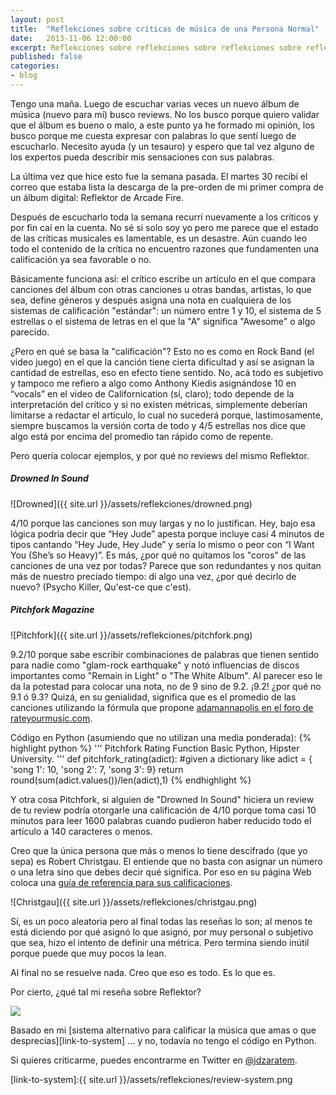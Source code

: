```yaml
---
layout: post
title:  "Reflekciones sobre críticas de música de una Persona Normal"
date:   2013-11-06 12:00:00
excerpt: Reflekciones sobre reflekciones sobre reflekciones sobre reflekciones de críticas de música.
published: false
categories:
- blog
---
```

Tengo una maña. Luego de escuchar varias veces un nuevo álbum de música (nuevo para mí) busco reviews. No los busco porque quiero validar que el álbum es bueno o malo, a este punto ya he formado mi opinión, los busco porque me cuesta expresar con palabras lo que sentí luego de escucharlo. Necesito ayuda (y un tesauro) y espero que tal vez alguno de los expertos pueda describir mis sensaciones con sus palabras.

La última vez que hice esto fue la semana pasada. El martes 30 recibí el correo que estaba lista la descarga de la pre-orden de mi primer compra de un álbum digital: Reflektor de Arcade Fire. 

Después de escucharlo toda la semana recurrí nuevamente a los críticos y por fin caí en la cuenta. No sé si solo soy yo pero me parece que el estado de las críticas musicales es lamentable, es un desastre. Aún cuando leo todo el contenido de la crítica no encuentro razones que fundamenten una calificación ya sea favorable o no.

Básicamente funciona así: el crítico escribe un artículo en el que compara canciones del álbum con otras canciones u otras bandas, artistas, lo que sea, define géneros y después asigna una nota en cualquiera de los sistemas de calificación "estándar": un número entre 1 y 10,  el sistema de 5 estrellas o el sistema de letras en el que la "A" significa "Awesome" o algo parecido.

¿Pero en qué se basa la "calificación"? Esto no es como en Rock Band (el video juego) en el que la canción tiene cierta dificultad y así se asignan la cantidad de estrellas, eso en efecto tiene sentido. No, acá todo es subjetivo y tampoco me refiero a algo como Anthony Kiedis asignándose 10 en “vocals” en el video de Californication (sí, claro); todo depende de la interpretación del crítico y si no existen métricas, simplemente deberían limitarse a redactar el artículo, lo cual no sucederá porque, lastimosamente, siempre buscamos la versión corta de todo y 4/5 estrellas nos dice que algo está por encima del promedio tan rápido como de repente.

Pero quería colocar ejemplos, y por qué no reviews del mismo Reflektor.

##### Drowned In Sound
![Drowned]({{ site.url }}/assets/reflekciones/drowned.png)

4/10 porque las canciones son muy largas y no lo justifican. Hey, bajo esa lógica podría decir que “Hey Jude” apesta porque incluye casi 4 minutos de tipos cantando “Hey Jude, Hey Jude” y sería lo mismo o peor con “I Want You (She’s so Heavy)”. Es más, ¿por qué no quitamos los "coros" de las canciones de una vez por todas? Parece que son redundantes y nos quitan más de nuestro preciado tiempo: di algo una vez, ¿por qué decirlo de nuevo? (Psycho Killer, Qu'est-ce que c'est).

##### Pitchfork Magazine
![Pitchfork]({{ site.url }}/assets/reflekciones/pitchfork.png)

9.2/10 porque sabe escribir combinaciones de palabras que tienen sentido para nadie como "glam-rock earthquake" y notó influencias de discos importantes como "Remain in Light" o "The White Album". Al parecer eso le da la potestad para colocar una nota, no de 9 sino de 9.2. ¡9.2! ¿por qué no 9.1 ó 9.3? Quizá, en su genialidad, significa que es el promedio de las canciones utilizando la fórmula que propone [adamannapolis en el foro de rateyourmusic.com][link-to-rateyourmusic]. 

Código en Python (asumiendo que no utilizan una media ponderada):
{% highlight python %}
'''
Pitchfork Rating Function
Basic Python, Hipster University.
'''
def pitchfork_rating(adict):
	#given a dictionary like adict = { 'song 1': 10, 'song 2': 7, 'song 3': 9}
	return round(sum(adict.values())/len(adict),1)
{% endhighlight %}

Y otra cosa Pitchfork, si alguien de "Drowned In Sound" hiciera un review de tu review podría otorgarle una calificación de 4/10 porque toma casi 10 minutos para leer 1600 palabras cuando pudieron haber reducido todo el artículo a 140 caracteres o menos.

Creo que la única persona que más o menos lo tiene descifrado (que yo sepa) es Robert Christgau. El entiende que no basta con asignar un número o una letra sino que debes decir qué significa. Por eso en su página Web coloca una [guía de referencia para sus calificaciones][link-to-christgau].

![Christgau]({{ site.url }}/assets/reflekciones/christgau.png)

Sí, es un poco aleatoria pero al final todas las reseñas lo son; al menos te está diciendo por qué asignó lo que asignó, por muy personal o subjetivo que sea, hizo el intento de definir una métrica. Pero termina siendo inútil porque puede que muy pocos la lean.

Al final no se resuelve nada. Creo que eso es todo. Es lo que es.

Por cierto, ¿qué tal mi reseña sobre Reflektor?

<img src="{{ site.url }}/assets/reflekciones/loop.png" style="width:auto; vertical-align:middle; margin-right: 10px;">

Basado en mi [sistema alternativo para calificar la música que amas o que desprecias][link-to-system] ... y no, todavía no tengo el código en Python.

Si quieres criticarme, puedes encontrarme en Twitter en [@jdzaratem][link-to-twitter].


[link-to-twitter]: https://www.twitter.com/jdzaratem
[link-to-christgau]: http://www.robertchristgau.com/xg/bk-cg90/grades-90s.php
[link-to-rateyourmusic]: http://rateyourmusic.com/board_message/message_id_is_2684293
[link-to-system]:{{ site.url }}/assets/reflekciones/review-system.png
